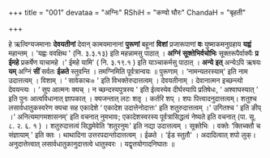 +++
title = "001"
devataa = "अग्निः"
RShiH = "कण्वो घौरः"
ChandaH = "बृहती"

+++


हे ऋत्विग्यजमानाः **देवयतीनां** देवान् कामयमानानां **पुरूणां** बहूनां **विशां** प्रजारूपाणां **वः** युष्माकमनुग्रहाय **यह्वं** महान्तम् । 'यह्वः ववक्षिथ ' (नि. ३.३.१३) इति महन्नामसु पाठात् । **अग्निं** **सूक्तेभिर्वचोभिः** सूक्तरूपैर्वाक्यैः **प्र** **ईमहे** प्रकर्षेण याचामहे ।' ईमहे यामि' ( नि. ३.१९.१ ) इति याञ्चाकर्मसु पाठात् । **अन्ये** **इत्** अन्येऽपि ऋषयः **यम्** अग्निं **सीं** सर्वतः **ईळते** स्तुवन्ति । तमग्निमिति पूर्वत्रान्वयः ॥ पुरूणाम् । ‘नामन्यतरस्याम्' इति नाम उदात्तत्वम् । विशाम् । ‘ सावेकाचः० ' इति विभक्तेरुदात्तत्वम् । देवयतीनाम् । देवानात्मन इच्छन्त्यो देवयन्त्यः । ‘ सुप आत्मनः क्यच् । न च्छन्दस्यपुत्रस्य ' इति ईत्वस्येव दीर्घस्यापि प्रतिषेधः, ‘ अश्वाघस्यात् ' इति पुनः आत्वविधानात् ज्ञापकात् । क्यजन्तात् लटः शतृ । कर्तरि शप् । शपः पित्त्वादनुदात्तत्वम्। शतुश्च लसार्वधातुकस्वरेण क्यचा सह एकादेशे ‘ एकादेश उदात्तेनोदात्तः' इति शतुरुदात्तत्वम् ।' उगितश्च ' इति ङीप् ।' अनित्यमागमशासनम्' इति वचनात् नुमभावः; एकादेशस्वरस्य पूर्वत्रासिद्धत्वं नेष्यते इति वचनात् (पा. सू. ८. २. ६. १ ) । शतुरुदात्तत्वं सिद्धमेवेति ‘शतुरनुमः' इति नद्या उदात्तत्वम् । सूक्तेभिः । वक्तेः ‘क्तिच्क्तौ च संज्ञायाम् ' इति क्तः । थाथादिना उत्तरपदान्तोदात्तत्वम् ।
ईळते । ‘ईड स्तुतौ' । अदादित्वात् शपो लुक्। अनुदात्तेत्त्वात् लसार्वधातुकानुदात्तत्वे धातुस्वरः । यद्वृत्तयोगादनिघातः ॥